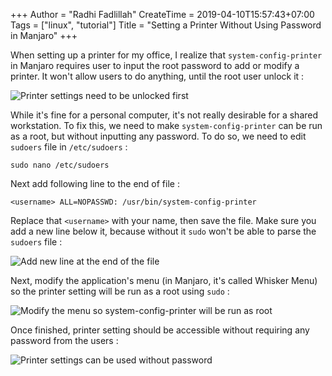 +++
Author = "Radhi Fadlillah"
CreateTime = 2019-04-10T15:57:43+07:00
Tags = ["linux", "tutorial"]
Title = "Setting a Printer Without Using Password in Manjaro"
+++

When setting up a printer for my office, I realize that `system-config-printer` in Manjaro requires user to input the root password to add or modify a printer. It won't allow users to do anything, until the root user unlock it :

![Printer settings need to be unlocked first](printer-need-password.png)

While it's fine for a personal computer, it's not really desirable for a shared workstation. To fix this, we need to make `system-config-printer` can be run as a root, but without inputting any password. To do so, we need to edit `sudoers` file in `/etc/sudoers` :

```
sudo nano /etc/sudoers
```

Next add following line to the end of file :

```
<username> ALL=NOPASSWD: /usr/bin/system-config-printer
```

Replace that `<username>` with your name, then save the file. Make sure you add a new line below it, because without it `sudo` won't be able to parse the `sudoers` file :

![Add new line at the end of the file](add-new-line.png)

Next, modify the application's menu (in Manjaro, it's called Whisker Menu) so the printer setting will be run as a root using `sudo` :

![Modify the menu so system-config-printer will be run as root](modify-start-menu.png)

Once finished, printer setting should be accessible without requiring any password from the users :

![Printer settings can be used without password](printer-no-password.png)
